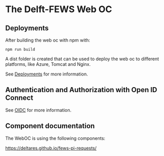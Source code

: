 # The Delft-FEWS Web OC

## Deployments

After building the web oc with npm with:

```
npm run build 
```
A dist folder is created that can be used to deploy the web oc to different platforms, like Azure, Tomcat and Nginx.

See [Deployments](deployments/) for more information.


## Authentication and Authorization with Open ID Connect

See [OIDC](oidc/) for more information.

## Component documentation

The WebOC is using the following components:

https://deltares.github.io/fews-pi-requests/

